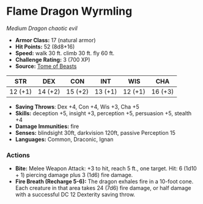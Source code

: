 # Flame Dragon Wyrmling

*Medium* *Dragon* *chaotic evil*

- **Armor Class:** 17 (natural armor)
- **Hit Points:** 52 (8d8+16)
- **Speed:** walk 30 ft. climb 30 ft. fly 60 ft.
- **Challenge Rating:** 3 (700 XP)
- **Source:** [Tome of Beasts](https://koboldpress.com/kpstore/product/tome-of-beasts-for-5th-edition-print/)

| STR | DEX | CON | INT | WIS | CHA |
| --- | --- | --- | --- | --- | --- |
| 12 (+1) | 14 (+2) | 15 (+2) | 13 (+1) | 12 (+1) | 16 (+3) |

- **Saving Throws**: Dex +4, Con +4, Wis +3, Cha +5
- **Skills:** deception +5, insight +3, perception +5, persuasion +5, stealth +4
- **Damage Immunities:** fire
- **Senses:** blindsight 30ft, darkvision 120ft, passive Perception 15
- **Languages:** Common, Draconic, Ignan
### Actions
- **Bite:** Melee Weapon Attack: +3 to hit, reach 5 ft., one target. Hit: 6 (1d10 + 1) piercing damage plus 3 (1d6) fire damage.
- **Fire Breath (Recharge 5-6):** The dragon exhales fire in a 10-foot cone. Each creature in that area takes 24 (7d6) fire damage, or half damage with a successful DC 12 Dexterity saving throw.
